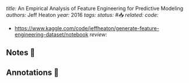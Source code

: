 *title:* An Empirical Analysis of Feature Engineering for Predictive Modeling
*authors:* Jeff Heaton
*year:* 2016
*tags:* 
*status:* #📥
*related:*
*code:*
- https://www.kaggle.com/code/jeffheaton/generate-feature-engineering-dataset/notebook
*review:*

## Notes 📍

## Annotations 📖